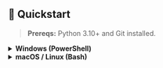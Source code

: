 ## 🚀 Quickstart

> **Prereqs:** Python 3.10+ and Git installed.

<details>
<summary><strong>Windows (PowerShell)</strong></summary>

# 1) Clone
git clone https://github.com/gaya3jayan-11/Early-Prediction-of-PD.git
cd pd-risk-prediction

# 2) Virtual env + deps
python -m venv .venv
. .\.venv\Scripts\Activate.ps1
python -m pip install -U pip
pip install -r requirements.txt

# 3) Add data
# Place your dataset at:
# data\processed\final_dataset_enhanced.csv

# 4) Train (saves artifacts to models/)
# (UTF-8 flags avoid Windows encoding glitches)
$env:PYTHONUTF8="1"; $env:PYTHONIOENCODING="utf-8"
python -X utf8 -u scripts\model_training.py | Tee-Object reports\train_stdout.txt

# 5) Evaluate (OOF; creates reports\quick_checks.json and plots\calibration_curve.png)
python -X utf8 -u scripts\evaluate_oof.py

# 6) Run the app
streamlit run streamlit_app.py

# 7) Batch predict (writes CSVs in .\repo)
python scripts\predict.py -i data\processed\final_dataset_enhanced.csv -o repo


</details> <details> <summary><strong>macOS / Linux (Bash)</strong></summary>

# 1) Clone
git clone https://github.com/gaya3jayan-11/Early-Prediction-of-PD.git
cd pd-risk-prediction

# 2) Virtual env + deps
python3 -m venv .venv
source .venv/bin/activate
python -m pip install -U pip
pip install -r requirements.txt

# 3) Add data
# Place your dataset at:
# data/processed/final_dataset_enhanced.csv

# 4) Train (saves artifacts to models/)
python scripts/model_training.py | tee reports/train_stdout.txt

# 5) Evaluate (OOF; creates reports/quick_checks.json and plots/calibration_curve.png)
python scripts/evaluate_oof.py

# 6) Run the app
streamlit run streamlit_app.py

# 7) Batch predict (writes CSVs in ./repo)
python scripts/predict.py -i data/processed/final_dataset_enhanced.csv -o repo

</details>
